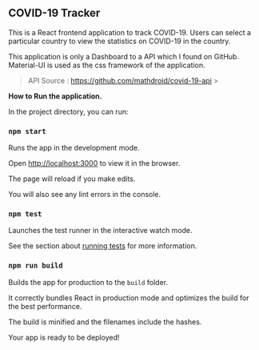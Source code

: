 ## COVID-19 Tracker

This is a React frontend application to track COVID-19. Users can select a particular country to view the statistics on COVID-19 in the country.

This application is only a Dashboard to a API which I found on GitHub. Material-UI is used as the css framework of the application.

> API Source : https://github.com/mathdroid/covid-19-api > <br>

**How to Run the application.**

In the project directory, you can run:

### `npm start`

Runs the app in the development mode.<br />

Open [http://localhost:3000](http://localhost:3000) to view it in the browser.

The page will reload if you make edits.<br />

You will also see any lint errors in the console.

### `npm test`

Launches the test runner in the interactive watch mode.<br />

See the section about [running tests](https://facebook.github.io/create-react-app/docs/running-tests) for more information.

### `npm run build`

Builds the app for production to the `build` folder.<br />

It correctly bundles React in production mode and optimizes the build for the best performance.

The build is minified and the filenames include the hashes.<br />

Your app is ready to be deployed!
